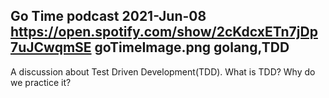 Go Time podcast 
2021-Jun-08
https://open.spotify.com/show/2cKdcxETn7jDp7uJCwqmSE
goTimeImage.png
golang,TDD
-----
A discussion about Test Driven Development(TDD). What is TDD? Why do we practice it?